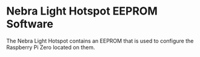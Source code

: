 # Nebra Light Hotspot EEPROM Software

The Nebra Light Hotspot contains an EEPROM that is used to configure the Raspberry Pi Zero located on them.
